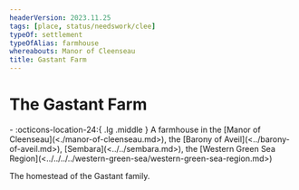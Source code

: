 ```yaml
---
headerVersion: 2023.11.25
tags: [place, status/needswork/clee]
typeOf: settlement
typeOfAlias: farmhouse
whereabouts: Manor of Cleenseau
title: Gastant Farm
---
```

# The Gastant Farm
<div class="grid cards ext-narrow-margin ext-one-column" markdown>
-    :octicons-location-24:{ .lg .middle } A farmhouse in the [Manor of Cleenseau](<./manor-of-cleenseau.md>), the [Barony of Aveil](<../barony-of-aveil.md>), [Sembara](<../../sembara.md>), the [Western Green Sea Region](<../../../../western-green-sea/western-green-sea-region.md>)  
</div>


The homestead of the Gastant family. 

